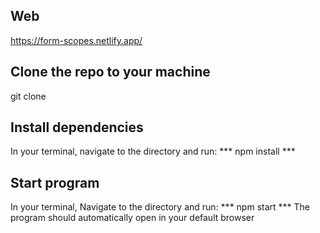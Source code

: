 ## Web
https://form-scopes.netlify.app/

## Clone the repo to your machine 
git clone 

## Install dependencies
In your terminal, navigate to the directory and run: *** npm install ***
 
## Start program
In your terminal, Navigate to the directory and run: *** npm start ***
The program should automatically open in your default browser

